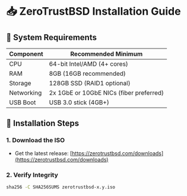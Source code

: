 # 📥 ZeroTrustBSD Installation Guide

## 🔧 System Requirements

| Component    | Recommended Minimum                  |
|--------------|--------------------------------------|
| CPU          | 64-bit Intel/AMD (4+ cores)          |
| RAM          | 8GB (16GB recommended)               |
| Storage      | 128GB SSD (RAID1 optional)           |
| Networking   | 2x 1GbE or 10GbE NICs (fiber preferred) |
| USB Boot     | USB 3.0 stick (4GB+)                 |

## 🧱 Installation Steps

### 1. Download the ISO

- Get the latest release: [https://zerotrustbsd.com/downloads](https://zerotrustbsd.com/downloads)

### 2. Verify Integrity

```sh
sha256 -C SHA256SUMS zerotrustbsd-x.y.iso
